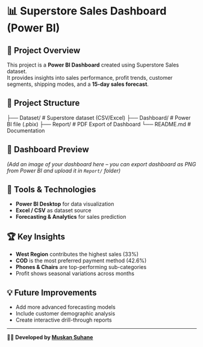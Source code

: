 
# 📊 Superstore Sales Dashboard (Power BI)

## 📌 Project Overview
This project is a **Power BI Dashboard** created using Superstore Sales dataset.  
It provides insights into sales performance, profit trends, customer segments, shipping modes, and a **15-day sales forecast**.

## 📂 Project Structure
├── Dataset/ # Superstore dataset (CSV/Excel)
├── Dashboard/ # Power BI file (.pbix)
├── Report/ # PDF Export of Dashboard
└── README.md # Documentation

## 📸 Dashboard Preview
*(Add an image of your dashboard here – you can export dashboard as PNG from Power BI and upload it in `Report/` folder)*  

## 🚀 Tools & Technologies
- **Power BI Desktop** for data visualization  
- **Excel / CSV** as dataset source  
- **Forecasting & Analytics** for sales prediction  

## 🏆 Key Insights
- **West Region** contributes the highest sales (33%)  
- **COD** is the most preferred payment method (42.6%)  
- **Phones & Chairs** are top-performing sub-categories  
- Profit shows seasonal variations across months  

## 💡 Future Improvements
- Add more advanced forecasting models  
- Include customer demographic analysis  
- Create interactive drill-through reports  

---

👩‍💻 **Developed by [Muskan Suhane](https://github.com/Muskansuhane2004)**


